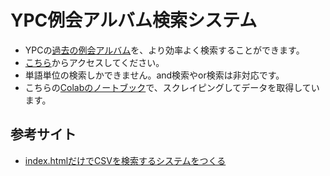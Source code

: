 # YPC例会アルバム検索システム

* YPCの[過去の例会アルバム](https://www2.hamajima.co.jp/~tenjin/ypc/ypcalbum.html)を、より効率よく検索することができます。
* [こちら](https://phys-ken.github.io/ypc_database/index.html)からアクセスしてください。
* 単語単位の検索しかできません。and検索やor検索は非対応です。
* こちらの[Colabのノートブック](https://github.com/phys-ken/ypc_database/blob/master/ypc_database_tool.ipynb)で、スクレイピングしてデータを取得しています。

## 参考サイト
* [index.htmlだけでCSVを検索するシステムをつくる](https://qiita.com/tamoco/items/87e344c8832c54d95cfb)

